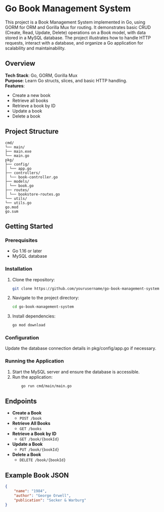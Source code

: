 # Go Book Management System

This project is a Book Management System implemented in Go, using GORM for ORM and Gorilla Mux for routing. It demonstrates basic CRUD (Create, Read, Update, Delete) operations on a Book model, with data stored in a MySQL database. The project illustrates how to handle HTTP requests, interact with a database, and organize a Go application for scalability and maintainability.

## Overview

**Tech Stack**: Go, GORM, Gorilla Mux  
**Purpose**: Learn Go structs, slices, and basic HTTP handling.  
**Features**:
- Create a new book
- Retrieve all books
- Retrieve a book by ID
- Update a book
- Delete a book

## Project Structure

```
cmd/
└── main/
├── main.exe
└── main.go
pkg/
├── config/
│ └── app.go
├── controllers/
│ └── book-controller.go
├── models/
│ └── book.go
├── routes/
│ └── bookstore-routes.go
└── utils/
└── utils.go
go.mod
go.sum
```

## Getting Started

### Prerequisites

- Go 1.16 or later
- MySQL database

### Installation

1. Clone the repository:
   ``` bash
   git clone https://github.com/yourusername/go-book-management-system.git
   ```
2. Navigate to the project directory:
    ```bash
    cd go-book-management-system
    ```
3. Install dependencies:
    ```bash
    go mod download
    ```

### Configuration
Update the database connection details in pkg/config/app.go if necessary.

### Running the Application
1. Start the MySQL server and ensure the database is accessible.
2. Run the application:
    ```bash
        go run cmd/main/main.go
    ```

## Endpoints

- **Create a Book**
  - `POST /book`
- **Retrieve All Books**
  - `GET /books`
- **Retrieve a Book by ID**
  - `GET /book/{bookId}`
- **Update a Book**
  - `PUT /book/{bookId}`
- **Delete a Book**
  - `DELETE /book/{bookId}`

## Example Book JSON

```json
{
    "name": "1984",
    "author": "George Orwell",
    "publication": "Secker & Warburg"
}